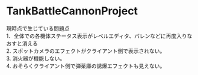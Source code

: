 # TankBattleCannonProject
現時点で生じている問題点\
1．全体での各機体ステータス表示がレベルエディタ、バレンなどに再度入りなおすと消える\
2. スポットカメラのエフェクトがクライアント側で表示されない。\
3. 消火器が機能しない。\
4. おそらくクライアント側で弾薬庫の誘爆エフェクトも見えない。

